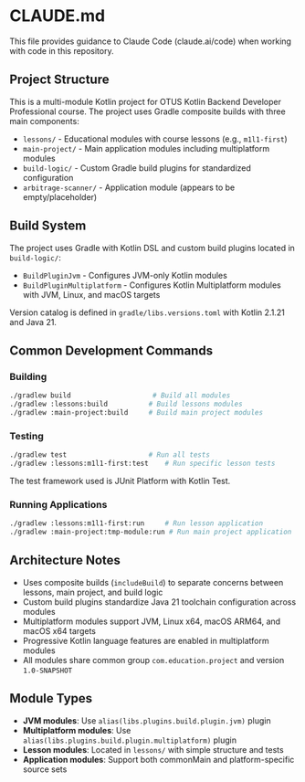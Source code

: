 # CLAUDE.md

This file provides guidance to Claude Code (claude.ai/code) when working with code in this repository.

## Project Structure

This is a multi-module Kotlin project for OTUS Kotlin Backend Developer Professional course. The project uses Gradle composite builds with three main components:

- `lessons/` - Educational modules with course lessons (e.g., `m1l1-first`)
- `main-project/` - Main application modules including multiplatform modules
- `build-logic/` - Custom Gradle build plugins for standardized configuration
- `arbitrage-scanner/` - Application module (appears to be empty/placeholder)

## Build System

The project uses Gradle with Kotlin DSL and custom build plugins located in `build-logic/`:

- `BuildPluginJvm` - Configures JVM-only Kotlin modules 
- `BuildPluginMultiplatform` - Configures Kotlin Multiplatform modules with JVM, Linux, and macOS targets

Version catalog is defined in `gradle/libs.versions.toml` with Kotlin 2.1.21 and Java 21.

## Common Development Commands

### Building
```bash
./gradlew build                    # Build all modules
./gradlew :lessons:build          # Build lessons modules
./gradlew :main-project:build     # Build main project modules
```

### Testing
```bash
./gradlew test                    # Run all tests
./gradlew :lessons:m1l1-first:test    # Run specific lesson tests
```

The test framework used is JUnit Platform with Kotlin Test.

### Running Applications
```bash
./gradlew :lessons:m1l1-first:run     # Run lesson application
./gradlew :main-project:tmp-module:run # Run main project application
```

## Architecture Notes

- Uses composite builds (`includeBuild`) to separate concerns between lessons, main project, and build logic
- Custom build plugins standardize Java 21 toolchain configuration across modules
- Multiplatform modules support JVM, Linux x64, macOS ARM64, and macOS x64 targets
- Progressive Kotlin language features are enabled in multiplatform modules
- All modules share common group `com.education.project` and version `1.0-SNAPSHOT`

## Module Types

- **JVM modules**: Use `alias(libs.plugins.build.plugin.jvm)` plugin
- **Multiplatform modules**: Use `alias(libs.plugins.build.plugin.multiplatform)` plugin
- **Lesson modules**: Located in `lessons/` with simple structure and tests
- **Application modules**: Support both commonMain and platform-specific source sets